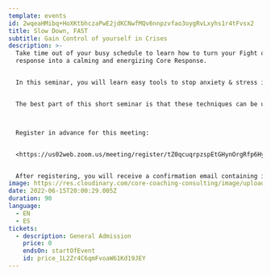 ```yaml
---
template: events
id: 2wqeaHMibq+HoXKtbhczaPwE2jdKCNwfMQv6nnpzvfao3oygRvLxyhs1r4tFvsx2
title: Slow Down, FAST
subtitle: Gain Control of yourself in Crises
description: >-
  Take time out of your busy schedule to learn how to turn your Fight or Flight
  response into a calming and energizing Core Response.


  In this seminar, you will learn easy tools to stop anxiety & stress in their tracks. Highlights include:


  ﻿The best part of this short seminar is that these techniques can be used quickly to stop the pain in any situation. What's more, you will receive a "care package" after the seminar that will help you continue using these life-saving tools.



  Register in advance for this meeting:


  <https://us02web.zoom.us/meeting/register/tZ0qcuqrpzspEtGHynOrgRfp6HyUNY8GjZZw>


  After registering, you will receive a confirmation email containing information about joining the meeting.
image: https://res.cloudinary.com/core-coaching-consulting/image/upload/v1648312183/really_fast_ways_to_slow_down_fafekb.jpg
date: 2022-06-15T20:00:29.005Z
duration: 90
language:
  - EN
  - ES
tickets:
  - description: General Admission
    price: 0
    endsOn: startOfEvent
    id: price_1L2Zr4C6qmFvoaW61Kd19JEY
---
```

